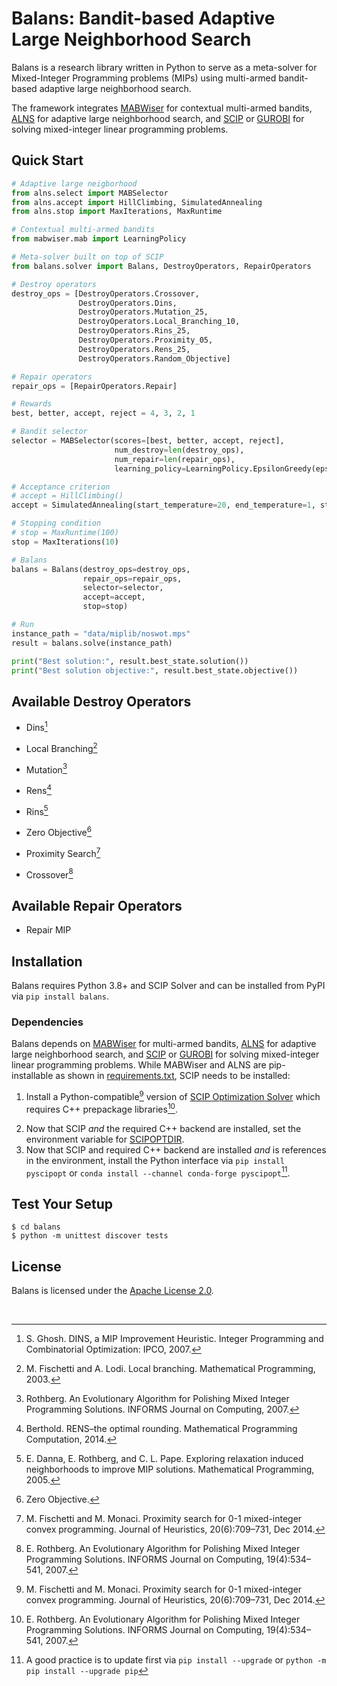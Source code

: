 # Balans: Bandit-based Adaptive Large Neighborhood Search

Balans is a research library written in Python to serve as a meta-solver 
for Mixed-Integer Programming problems (MIPs) using 
multi-armed bandit-based adaptive large neighborhood search.

The framework integrates [MABWiser](https://github.com/fidelity/mabwiser/) for contextual multi-armed bandits,
[ALNS](https://github.com/N-Wouda/ALNS/) for adaptive large neighborhood search, and 
[SCIP](https://scipopt.org/) or [GUROBI](https://www.gurobi.com/) for solving mixed-integer linear programming problems. 

## Quick Start

```python
# Adaptive large neigborhood
from alns.select import MABSelector
from alns.accept import HillClimbing, SimulatedAnnealing
from alns.stop import MaxIterations, MaxRuntime

# Contextual multi-armed bandits
from mabwiser.mab import LearningPolicy

# Meta-solver built on top of SCIP
from balans.solver import Balans, DestroyOperators, RepairOperators

# Destroy operators
destroy_ops = [DestroyOperators.Crossover,
               DestroyOperators.Dins,
               DestroyOperators.Mutation_25,
               DestroyOperators.Local_Branching_10,
               DestroyOperators.Rins_25,
               DestroyOperators.Proximity_05,
               DestroyOperators.Rens_25,
               DestroyOperators.Random_Objective]

# Repair operators
repair_ops = [RepairOperators.Repair]

# Rewards
best, better, accept, reject = 4, 3, 2, 1

# Bandit selector
selector = MABSelector(scores=[best, better, accept, reject],
                       num_destroy=len(destroy_ops),
                       num_repair=len(repair_ops),
                       learning_policy=LearningPolicy.EpsilonGreedy(epsilon=0.50))

# Acceptance criterion
# accept = HillClimbing()
accept = SimulatedAnnealing(start_temperature=20, end_temperature=1, step=0.1)

# Stopping condition
# stop = MaxRuntime(100)
stop = MaxIterations(10)

# Balans
balans = Balans(destroy_ops=destroy_ops,
                repair_ops=repair_ops,
                selector=selector,
                accept=accept,
                stop=stop)

# Run
instance_path = "data/miplib/noswot.mps"
result = balans.solve(instance_path)

print("Best solution:", result.best_state.solution())
print("Best solution objective:", result.best_state.objective())
```

## Available Destroy Operators
* Dins[^1] 
[^1]: S. Ghosh. DINS, a MIP Improvement Heuristic. Integer Programming and Combinatorial Optimization: IPCO, 2007.
* Local Branching[^2]
[^2]: M. Fischetti and A. Lodi. Local branching. Mathematical Programming, 2003.
* Mutation[^3]
[^3]: Rothberg. An Evolutionary Algorithm for Polishing Mixed Integer Programming Solutions. INFORMS Journal on Computing, 2007.
* Rens[^4]
[^4]: Berthold. RENS–the optimal rounding. Mathematical Programming Computation, 2014.
* Rins[^5]
[^5]: E. Danna, E. Rothberg, and C. L. Pape. Exploring relaxation induced neighborhoods to improve MIP solutions. Mathematical Programming, 2005.
* Zero Objective[^6]
[^6]: Zero Objective.
* Proximity Search[^7]
[^7]: M. Fischetti and M. Monaci. Proximity search for 0-1 mixed-integer convex programming. Journal of Heuristics, 20(6):709–731, Dec 2014.
* Crossover[^8]
[^8]: E. Rothberg. An Evolutionary Algorithm for Polishing Mixed Integer Programming Solutions. INFORMS Journal on Computing, 19(4):534–541, 2007.

## Available Repair Operators
* Repair MIP

## Installation

Balans requires Python 3.8+ and SCIP Solver and can be installed from PyPI via `pip install balans`. 

### Dependencies 

Balans depends on [MABWiser](https://github.com/fidelity/mabwiser/) for multi-armed bandits,
[ALNS](https://github.com/N-Wouda/ALNS/) for adaptive large neighborhood search, and 
[SCIP](https://scipopt.org/) or [GUROBI](https://www.gurobi.com/) for solving mixed-integer linear programming problems. 
While MABWiser and ALNS are pip-installable as shown in [requirements.txt](https://github.com/skadio/balans/blob/main/requirements.txt), 
SCIP needs to be installed: 

1. Install a Python-compatible[^7] version of [SCIP Optimization Solver](https://www.scipopt.org/index.php#download) which requires C++ prepackage libraries[^8].
[^7]: The Python interface of SCIP only works with major versions, see [SCIP Compatibility Table](https://pypi.org/project/PySCIPOpt/) to pick the right solver version.
[^8]: SCIP is written in C++ so it requires [Visual C++ Redistributable Packages](https://learn.microsoft.com/en-US/cpp/windows/latest-supported-vc-redist?view=msvc-170), check the link under precompiled packages section. Alternatively, here is the official [Visual Studio C++ Build Tools](https://visualstudio.microsoft.com/visual-cpp-build-tools/) to download and install C++ development tools (make sure to click on C++ tools in the installer). 
2. Now that SCIP _and_ the required C++ backend are installed, set the environment variable for [SCIPOPTDIR](https://imada.sdu.dk/u/marco/DM871/PySCIPOpt/md_INSTALL.html).
3. Now that SCIP and required C++ backend are installed _and_ is references in the environment, install the Python interface via `pip install pyscipopt` or `conda install --channel conda-forge pyscipopt`[^9].
[^9]: A good practice is to update first via `pip install --upgrade` or `python -m pip install --upgrade pip`

## Test Your Setup

```
$ cd balans
$ python -m unittest discover tests
```

## License

Balans is licensed under the [Apache License 2.0](LICENSE).


<br>
